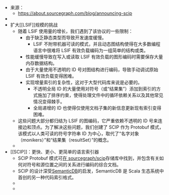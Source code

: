- 来源：
	- https://about.sourcegraph.com/blog/announcing-scip
-
- 扩大[[LSIF]]规模的挑战
	- 随着 LSIF 使用量的增长，我们遇到了该协议的一些限制：
		- 由于缺乏静态类型而导致开发速度缓慢。
			- LSIF 不附带机器可读的模式，并且动态图结构使得在大多数编程语言中很难将 LSIF 有效负载编码为一组简单的结构或类。
		- 性能缓慢导致在写入或读取 LSIF 有效负载的图形编码时需要保存大量内存数据结构。
		- 由于大量使用不透明的 ID 号对图结构进行编码，导致手动调试原始 LSIF 有效负载变得困难。
		- 实现增量索引的复杂性，这对于大型代码库来说是必要的。
			- 不透明全局 ID 的大量使用对符号（或“结果集”）添加到索引的方式施加了排序约束，使得处理文件中的循环依赖关系以及其他常见情况变得棘手。
			- 全局递增的 ID 也使得仅使用文档子集的新信息更新现有索引变得困难。
	- 这些问题大部分都归结为 LSIF 的图编码，它严重依赖不透明的 ID 号来连接边和顶点。为了解决这些问题，我们创建了 SCIP 作为 Protobuf 模式，该模式以人类可读的符号字符串 ID 为中心，取代了“名字对象（monikers）”和“结果集（resultSet）”的概念。
	-
- [[SCIP]]：更快、更小、更简单的语言索引器
	- SCIP Protobuf 模式可[在 sourcegraph/scip](https://sourcegraph.com/github.com/sourcegraph/scip/-/blob/scip.proto)存储库中找到，并包含有关如何对符号和源位置之间的关系进行编码的综合文档。
	- SCIP 的设计深受[SemanticDB](https://scalameta.org/docs/semanticdb/specification.html)的启发，SemanticDB 是 Scala 生态系统中首创的另一种代码索引格式。
	-
	-